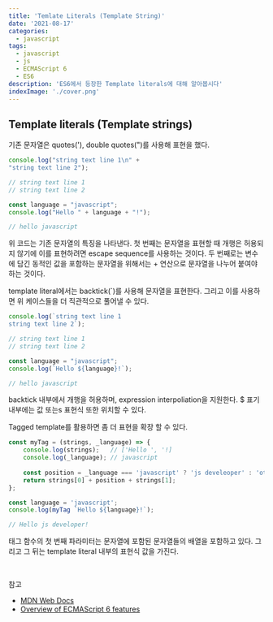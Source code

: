 ```yaml
---
title: 'Temlate Literals (Template String)'
date: '2021-08-17'
categories:
  - javascript
tags:
  - javascript
  - js
  - ECMAScript 6
  - ES6
description: 'ES6에서 등장한 Template literals에 대해 알아봅시다'
indexImage: './cover.png'
---
```


## Template literals (Template strings)  

기존 문자열은 quotes('), double quotes(")를 사용해 표현을 했다. 

``` js
console.log("string text line 1\n" + 
"string text line 2");

// string text line 1
// string text line 2

const language = "javascript";
console.log("Hello " + language + "!");

// hello javascript
```

위 코드는 기존 문자열의 특징을 나타낸다. 
첫 번째는 문자열을 표현할 때 개행은 허용되지 않기에 이를 표현하려면 escape sequence를 사용하는 것이다. 
두 번째로는 변수에 담긴 동적인 값을 포함하는 문자열을 위해서는 + 연산으로 문자열을 나누어 붙여야 하는 것이다. 

template literal에서는 backtick(`)를 사용해 문자열을 표현한다. 
그리고 이를 사용하면 위 케이스들을 더 직관적으로 풀어낼 수 있다.

``` js
console.log(`string text line 1
string text line 2`);

// string text line 1
// string text line 2

const language = "javascript";
console.log(`Hello ${language}!`);

// hello javascript
```

backtick 내부에서 개행을 허용하며, expression interpoliation을 지원한다. 
$ 표기 내부에는 값 또는s 표현식 또한 위치할 수 있다. 

Tagged template를 활용하면 좀 더 표현을 확장 할 수 있다. 

``` js
const myTag = (strings, _language) => {
	console.log(strings);   // ['Hello ', '!]
	console.log(_language); // javascript
	
	const position = _language === 'javascript' ? 'js develeoper' : 'other developer';
	return strings[0] + position + strings[1];
};

const language = 'javascript';
console.log(myTag `Hello ${language}!`);

// Hello js developer!
```

태그 함수의 첫 번째 파라미터는 문자열에 포함된 문자열들의 배열을 포함하고 있다. 
그리고 그 뒤는 template literal 내부의 표현식 값을 가진다. 

<br/>

참고
- [MDN Web Docs](https://developer.mozilla.org/ko/)
- [Overview of ECMAScript 6 features](https://github.com/lukehoban/es6features)